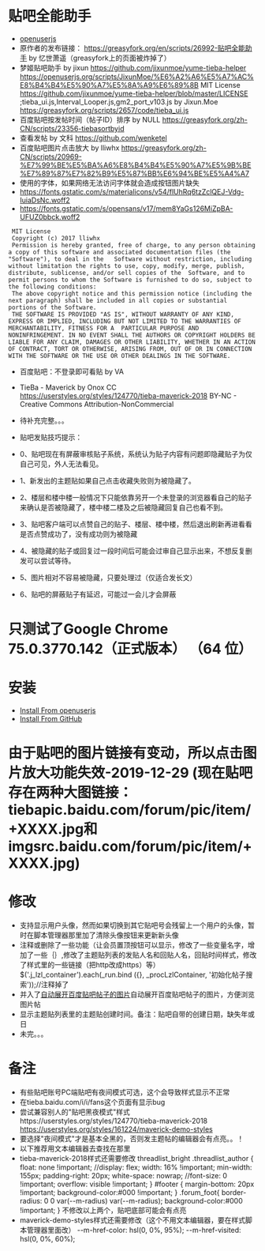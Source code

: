 # 贴吧全能助手
- [openuserjs](https://openuserjs.org/scripts/shitianshiwa/%E8%B4%B4%E5%90%A7%E5%85%A8%E8%83%BD%E5%8A%A9%E6%89%8B(%E7%AC%AC%E4%B8%89%E6%96%B9%E4%BF%AE%E6%94%B9))
- 原作者的发布链接： https://greasyfork.org/en/scripts/26992-贴吧全能助手 by 忆世萧遥（greasyfork上的页面被炸掉了）
- 梦姬贴吧助手 by jixun https://github.com/jixunmoe/yume-tieba-helper https://openuserjs.org/scripts/JixunMoe/%E6%A2%A6%E5%A7%AC%E8%B4%B4%E5%90%A7%E5%8A%A9%E6%89%8B MIT License https://github.com/jixunmoe/yume-tieba-helper/blob/master/LICENSE ;tieba_ui.js,Interval_Looper.js,gm2_port_v103.js by Jixun.Moe https://greasyfork.org/scripts/2657/code/tieba_ui.js
- 百度贴吧按发帖时间（帖子ID）排序 by NULL https://greasyfork.org/zh-CN/scripts/23356-tiebasortbyid
- 查看发帖 by 文科 https://github.com/wenketel 
- 百度贴吧图片点击放大 by lliwhx https://greasyfork.org/zh-CN/scripts/20969-%E7%99%BE%E5%BA%A6%E8%B4%B4%E5%90%A7%E5%9B%BE%E7%89%87%E7%82%B9%E5%87%BB%E6%94%BE%E5%A4%A7
- 使用的字体，如果网络无法访问字体就会造成按钮图片缺失
- https://fonts.gstatic.com/s/materialicons/v54/flUhRq6tzZclQEJ-Vdg-IuiaDsNc.woff2
- https://fonts.gstatic.com/s/opensans/v17/mem8YaGs126MiZpBA-UFUZ0bbck.woff2
```
 MIT License
 Copyright (c) 2017 lliwhx
 Permission is hereby granted, free of charge, to any person obtaining a copy of this software and associated documentation files (the "Software"), to deal in the   Software without restriction, including without limitation the rights to use, copy, modify, merge, publish, distribute, sublicense, and/or sell copies of the  Software, and to permit persons to whom the Software is furnished to do so, subject to the following conditions:
 The above copyright notice and this permission notice (including the next paragraph) shall be included in all copies or substantial portions of the Software.
 THE SOFTWARE IS PROVIDED "AS IS", WITHOUT WARRANTY OF ANY KIND, EXPRESS OR IMPLIED, INCLUDING BUT NOT LIMITED TO THE WARRANTIES OF MERCHANTABILITY, FITNESS FOR A  PARTICULAR PURPOSE AND NONINFRINGEMENT. IN NO EVENT SHALL THE AUTHORS OR COPYRIGHT HOLDERS BE LIABLE FOR ANY CLAIM, DAMAGES OR OTHER LIABILITY, WHETHER IN AN ACTION  OF CONTRACT, TORT OR OTHERWISE, ARISING FROM, OUT OF OR IN CONNECTION WITH THE SOFTWARE OR THE USE OR OTHER DEALINGS IN THE SOFTWARE.
```
- 百度贴吧：不登录即可看贴 by VA
- TieBa - Maverick by Onox CC https://userstyles.org/styles/124770/tieba-maverick-2018  BY-NC - Creative Commons Attribution-NonCommercial
- 待补充完整。。。

- 贴吧发贴技巧提示：
- 0、贴吧现在有屏蔽审核贴子系统，系统认为贴子内容有问题即隐藏贴子为仅自己可见，外人无法看见。
- 1、新发出的主题贴如果自己点击收藏失败则为被隐藏了。
- 2、楼层和楼中楼一般情况下只能依靠另开一个未登录的浏览器看自己的贴子来确认是否被隐藏了，楼中楼二楼及之后被隐藏回复自己也看不到。
- 3、贴吧客户端可以点赞自己的贴子、楼层、楼中楼，然后退出刷新再进看看是否点赞成功了，没有成功则为被隐藏
- 4、被隐藏的贴子或回复过一段时间后可能会过审自己显示出来，不想反复删发可以尝试等待。
- 5、图片相对不容易被隐藏，只要处理过（仅适合发长文）
- 6、贴吧的屏蔽贴子有延迟，可能过一会儿才会屏蔽

# 只测试了Google Chrome 75.0.3770.142（正式版本） （64 位）
# 安装
* [Install From openuserjs](https://openuserjs.org/install/shitianshiwa/%E8%B4%B4%E5%90%A7%E5%85%A8%E8%83%BD%E5%8A%A9%E6%89%8B(%E7%AC%AC%E4%B8%89%E6%96%B9%E4%BF%AE%E6%94%B9).user.js)
* [Install From GitHub](https://github.com/shitianshiwa/baidu-tieba-userscript/raw/master/%E8%B4%B4%E5%90%A7%E5%85%A8%E8%83%BD%E5%8A%A9%E6%89%8B/%E8%B4%B4%E5%90%A7%E5%85%A8%E8%83%BD%E5%8A%A9%E6%89%8B.user.js)
# 由于贴吧的图片链接有变动，所以点击图片放大功能失效-2019-12-29 (现在贴吧存在两种大图链接：tiebapic.baidu.com/forum/pic/item/+XXXX.jpg和imgsrc.baidu.com/forum/pic/item/+XXXX.jpg)
# 修改
* 支持显示用户头像，然而如果切换到其它贴吧号会残留上一个用户的头像，暂时在脚本管理器那里加了清除头像按钮来更新新头像
* 注释或删除了一些功能（让会员置顶按钮可以显示，修改了一些变量名字，增加了一些｛｝,修改了主题贴列表的发贴人名和回贴人名，回贴时间样式，修改了样式里的一些链接（把http改成https）等）
$('.j_lzl_container').each(_run.bind ({}, _procLzlContainer, '初始化帖子搜索'));//注释掉了
* 并入了[自动展开百度贴吧帖子的图片](https://greasyfork.org/zh-CN/scripts/396083-%E8%87%AA%E5%8A%A8%E5%B1%95%E5%BC%80%E7%99%BE%E5%BA%A6%E8%B4%B4%E5%90%A7%E5%B8%96%E5%AD%90%E7%9A%84%E5%9B%BE%E7%89%87)自动展开百度贴吧帖子的图片，方便浏览图片帖
* 显示主题贴列表里的主题贴创建时间。备注：贴吧自带的创建日期，缺失年或日
* 未完。。。
# 备注
* 有些贴吧账号PC端贴吧有夜间模式可选，这个会导致样式显示不正常
* 在tieba.baidu.com/i/i/fans这个页面有显示bug
* 尝试兼容别人的"贴吧黑夜模式"样式https://userstyles.org/styles/124770/tieba-maverick-2018   https://userstyles.org/styles/161224/maverick-demo-styles
* 要选择"夜间模式"才是基本全黑的，否则发主题帖的编辑器会有点亮。。！
* 以下推荐用文本编辑器去查找在那里
* tieba-maverick-2018样式还需要修改
    threadlist_bright .threadlist_author {
	float: none !important;
	//display: flex;
	width: 16% !important;
	min-width: 155px;
	padding-right: 20px;
	white-space: nowrap;
	//font-size: 0 !important;
	overflow: visible !important;
}
#footer {
margin-bottom: 20px !important;
background-color:#000 !important;
}
.forum_foot{
border-radius: 0 0 var(--m-radius) var(--m-radius);
background-color:#000 !important;
}
不修改以上两个，贴吧底部可能会有点亮
* maverick-demo-styles样式还需要修改（这个不用文本编辑器，要在样式脚本管理器里面改）
	--m-href-color: hsl(0, 0%, 95%);
	--m-href-visited: hsl(0, 0%, 60%);

